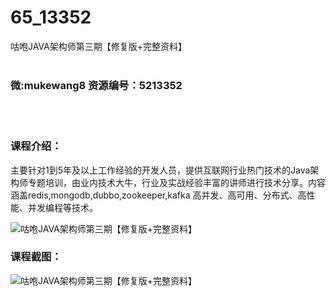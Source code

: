 # 65_13352
咕咆JAVA架构师第三期【修复版+完整资料】
<br/></br>
<h3>微:mukewang8 资源编号：5213352</h3>
<br/></br>
<h3>课程介绍：</h3>
<p>主要针对1到5年及以上工作经验的开发人员，提供互联网行业热门技术的<a title="查看与 Java 相关的文章" target="_blank">Java</a>架构师专题培训，由业内技术大牛，行业及实战经验丰富的讲师进行技术分享。内容涵盖redis,mongodb,dubbo,zookeeper,kafka 高并发、高可用、分布式、高性能、并发编程等技术。</p>
<p><img src="https://www.ko996.com/wp-content/uploads/img/2020/05/2-142-300x169.png" alt="咕咆JAVA架构师第三期【修复版+完整资料】"><b></b></p>
<div class="info-desc">
<h3>课程截图：</h3>
<p><img src="https://www.ko996.com/wp-content/uploads/img/2020/05/2-190.png" alt="咕咆JAVA架构师第三期【修复版+完整资料】"></p>


			
</div>
